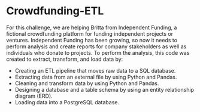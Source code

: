 # Crowdfunding-ETL

For this challenge, we are helping Britta from Independent Funding, a fictional crowdfunding platform for funding independent projects or ventures.
Independent Funding has been growing, so now it needs to perform analysis and create reports for company stakeholders as well as individuals who donate to projects. 
To perform the analysis, this code was created to extract, transform, and load data by:

- Creating an ETL pipeline that moves raw data to a SQL database.
- Extracting data from an external file by using Python and Pandas.
- Cleaning and transform data by using Python and Pandas.
- Designing a database and a table schema by using an entity relationship diagram (ERD).
- Loading data into a PostgreSQL database.
